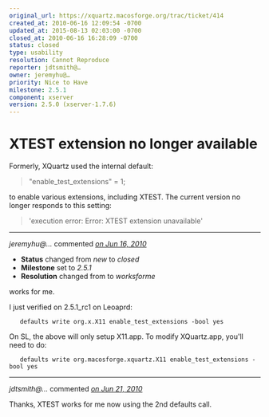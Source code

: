 ```yaml
---
original_url: https://xquartz.macosforge.org/trac/ticket/414
created_at: 2010-06-16 12:09:54 -0700
updated_at: 2015-08-13 02:03:00 -0700
closed_at: 2010-06-16 16:28:09 -0700
status: closed
type: usability
resolution: Cannot Reproduce
reporter: jdtsmith@…
owner: jeremyhu@…
priority: Nice to Have
milestone: 2.5.1
component: xserver
version: 2.5.0 (xserver-1.7.6)
---
```


XTEST extension no longer available
===================================


Formerly, XQuartz used the internal default:

> "enable\_test\_extensions" = 1;

to enable various extensions, including XTEST. The current version no longer responds to this setting:

> 'execution error: Error: XTEST extension unavailable'



---

*jeremyhu@…* commented *[on Jun 16, 2010](https://xquartz.macosforge.org/trac/ticket/414#comment:1 "June 16, 2010 at 4:28 PM PDT")*

-   **Status** changed from *new* to *closed*
-   **Milestone** set to *2.5.1*
-   **Resolution** changed from to *worksforme*

works for me.

I just verified on 2.5.1\_rc1 on Leoaprd:

       defaults write org.x.X11 enable_test_extensions -bool yes 

On SL, the above will only setup X11.app. To modify XQuartz.app, you'll need to do:

       defaults write org.macosforge.xquartz.X11 enable_test_extensions -bool yes 


---

*jdtsmith@…* commented *[on Jun 21, 2010](https://xquartz.macosforge.org/trac/ticket/414#comment:2 "June 21, 2010 at 1:51 PM PDT")*

Thanks, XTEST works for me now using the 2nd defaults call.



